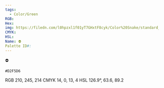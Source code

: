 ```yaml
---
tags:
  - Color/Green
RGB: 
Hex: 
img: https://filedn.com/l0hpzxl1f01yT7GHxtF8cyk/Color%20Snake/standard_csv_to_svg/%23/D2F5D6.svg
CMYK: 
HSL: 
Name: ⛔️
Palette ID#:
---
```

⛔️
```palette
#D2F5D6
```
RGB 210, 245, 214
CMYK	14, 0, 13, 4
HSL	126.9°, 63.6, 89.2